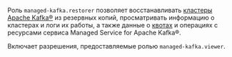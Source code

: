 Роль `managed-kafka.restorer` позволяет восстанавливать [кластеры Apache Kafka®](../../managed-kafka/concepts/index.md) из резервных копий, просматривать информацию о кластерах и логи их работы, а также данные о [квотах](../../managed-kafka/concepts/limits.md#mkf-quotas) и операциях с ресурсами сервиса Managed Service for Apache Kafka®.

Включает разрешения, предоставляемые ролью `managed-kafka.viewer`.
